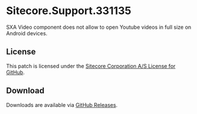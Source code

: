 # Sitecore.Support.331135
SXA Video component does not allow to open Youtube videos in full size on Android devices.

## License  
This patch is licensed under the [Sitecore Corporation A/S License for GitHub](https://github.com/sitecoresupport/Sitecore.Support.331135/blob/master/LICENSE).  

## Download  
Downloads are available via [GitHub Releases](https://github.com/sitecoresupport/Sitecore.Support.331135/releases).  
